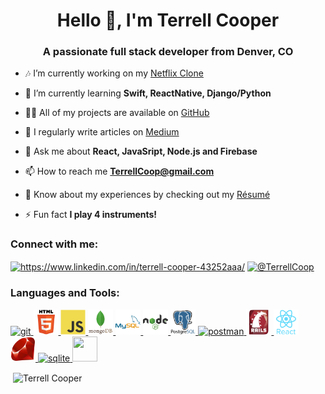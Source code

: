 <h1 align="center">Hello 👋, I'm Terrell Cooper</h1>
<h3 align="center">A passionate full stack developer from Denver, CO</h3>

- 🎶 I’m currently working on my [Netflix Clone](https://github.com/Rellyrell55/NetflixClone)

- 🌱 I’m currently learning **Swift, ReactNative, Django/Python**

- 👨‍💻 All of my projects are available on [GitHub](https://github.com/Rellyrell55)

- 📝 I regularly write articles on [Medium](https://terrellcoop.medium.com/)

- 💬 Ask me about **React, JavaSript, Node.js and Firebase**

- 📫 How to reach me **TerrellCoop@gmail.com**

- 📄 Know about my experiences by checking out my [Résumé](https://learn.co/sheepish-kernel-8772/resume)

- ⚡ Fun fact **I play 4 instruments!**

<h3 align="left">Connect with me:</h3>
<p align="left">
<a href="https://www.linkedin.com/in/terrell-cooper-43252aaa/" target="blank"><img align="center" src="https://cdn.jsdelivr.net/npm/simple-icons@3.0.1/icons/linkedin.svg" alt="https://www.linkedin.com/in/terrell-cooper-43252aaa/" height="30" width="40" /></a>
<a href="https://terrellcoop.medium.com/" target="blank"><img align="center" src="https://cdn.jsdelivr.net/npm/simple-icons@3.0.1/icons/medium.svg" alt="@TerrellCoop" height="30" width="40" /></a>
</p>

<h3 align="left">Languages and Tools:</h3>
</a> <a href="https://git-scm.com/" target="_blank"> <img src="https://www.vectorlogo.zone/logos/git-scm/git-scm-icon.svg" alt="git" width="40" height="40"/> </a> <a href="https://www.w3.org/html/" target="_blank"> <img src="https://raw.githubusercontent.com/devicons/devicon/master/icons/html5/html5-original-wordmark.svg" alt="html5" width="40" height="40"/> </a> <a href="https://developer.mozilla.org/en-US/docs/Web/JavaScript" target="_blank"> <img src="https://raw.githubusercontent.com/devicons/devicon/master/icons/javascript/javascript-original.svg" alt="javascript" width="40" height="40"/> </a> <a href="https://www.mongodb.com/" target="_blank"> <img src="https://raw.githubusercontent.com/devicons/devicon/master/icons/mongodb/mongodb-original-wordmark.svg" alt="mongodb" width="40" height="40"/> </a> <a href="https://www.mysql.com/" target="_blank"> <img src="https://raw.githubusercontent.com/devicons/devicon/master/icons/mysql/mysql-original-wordmark.svg" alt="mysql" width="40" height="40"/> </a> <a href="https://nodejs.org" target="_blank"> <img src="https://raw.githubusercontent.com/devicons/devicon/master/icons/nodejs/nodejs-original-wordmark.svg" alt="nodejs" width="40" height="40"/> </a> <a href="https://www.postgresql.org" target="_blank"> <img src="https://raw.githubusercontent.com/devicons/devicon/master/icons/postgresql/postgresql-original-wordmark.svg" alt="postgresql" width="40" height="40"/> </a> <a href="https://postman.com" target="_blank"> <img src="https://www.vectorlogo.zone/logos/getpostman/getpostman-icon.svg" alt="postman" width="40" height="40"/> </a> <a href="https://rubyonrails.org" target="_blank"> <img src="https://raw.githubusercontent.com/devicons/devicon/master/icons/rails/rails-original-wordmark.svg" alt="rails" width="40" height="40"/> </a> <a href="https://reactjs.org/" target="_blank"> <img src="https://raw.githubusercontent.com/devicons/devicon/master/icons/react/react-original-wordmark.svg" alt="react" width="40" height="40"/> </a> <a href="https://www.ruby-lang.org/en/" target="_blank"> <img src="https://raw.githubusercontent.com/devicons/devicon/master/icons/ruby/ruby-original.svg" alt="ruby" width="40" height="40"/> </a> <a href="https://www.sqlite.org/" target="_blank"> <img src="https://www.vectorlogo.zone/logos/sqlite/sqlite-icon.svg" alt="sqlite" width="40" height="40"/> </a> <img src="https://upload.wikimedia.org/wikipedia/commons/thumb/c/c3/Python-logo-notext.svg/220px-Python-logo-notext.svg.png" width="40" height="40"/> </p> 

<p>&nbsp;<img align="center" src="https://github-readme-stats.vercel.app/api?username=Rellyrell55&show_icons=true&locale=en" alt="Terrell Cooper" /></p>

<!--
**Rellyrell55/Rellyrell55** is a ✨ _special_ ✨ repository because its `README.md` (this file) appears on your GitHub profile.

Here are some ideas to get you started:

- 🔭 I’m currently working on ...
- 🌱 I’m currently learning ...
- 👯 I’m looking to collaborate on ...
- 🤔 I’m looking for help with ...
- 💬 Ask me about ...
- 📫 How to reach me: ...
- 😄 Pronouns: ...
- ⚡ Fun fact: ...
-->

